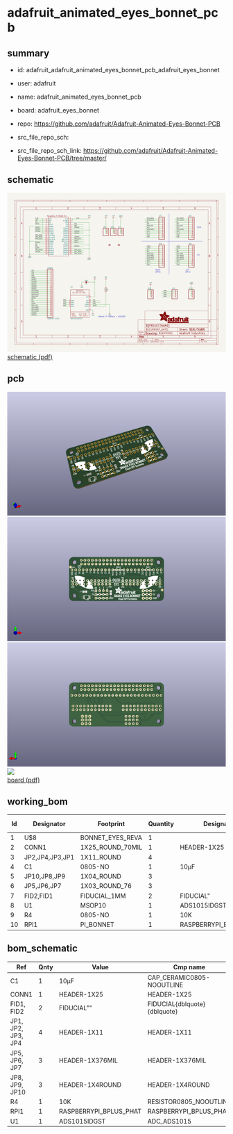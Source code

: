 # adafruit_animated_eyes_bonnet_pcb
 
## summary 
* id: adafruit_adafruit_animated_eyes_bonnet_pcb_adafruit_eyes_bonnet
* user: adafruit
* name: adafruit_animated_eyes_bonnet_pcb
* board: adafruit_eyes_bonnet
* repo: https://github.com/adafruit/Adafruit-Animated-Eyes-Bonnet-PCB



* src_file_repo_sch: 
* src_file_repo_sch_link: https://github.com/adafruit/Adafruit-Animated-Eyes-Bonnet-PCB/tree/master/

## schematic  
![](working_schematic_600.png)  
[schematic (pdf)](working_schematic.pdf)  

## pcb  
![](working_3d_600.png) 
![](working_3d_front_600.png)  
![](working_3d_back_600.png)  
![](working_600.png)  
[board (pdf)](working.pdf)  

## working_bom
| Id | Designator | Footprint | Quantity | Designation | Supplier and ref |  | None | 
| --- | --- | --- | --- | --- | --- | --- | --- | 
| 1 | U$8 | BONNET_EYES_REVA | 1 |  |  |  | [''] | 
| 2 | CONN1 | 1X25_ROUND_70MIL | 1 | HEADER-1X25 |  |  | [''] | 
| 3 | JP2,JP4,JP3,JP1 | 1X11_ROUND | 4 |  |  |  | [''] | 
| 4 | C1 | 0805-NO | 1 | 10µF |  |  | [''] | 
| 5 | JP10,JP8,JP9 | 1X04_ROUND | 3 |  |  |  | [''] | 
| 6 | JP5,JP6,JP7 | 1X03_ROUND_76 | 3 |  |  |  | [''] | 
| 7 | FID2,FID1 | FIDUCIAL_1MM | 2 | FIDUCIAL" |  |  | [''] | 
| 8 | U1 | MSOP10 | 1 | ADS1015IDGST |  |  | [''] | 
| 9 | R4 | 0805-NO | 1 | 10K |  |  | [''] | 
| 10 | RPI1 | PI_BONNET | 1 | RASPBERRYPI_BPLUS_PHAT |  |  | [''] | 


## bom_schematic
| Ref | Qnty | Value | Cmp name | Footprint | Description | Vendor | DNP | 
| --- | --- | --- | --- | --- | --- | --- | --- | 
| C1 | 1 | 10µF | CAP_CERAMIC0805-NOOUTLINE | working:0805-NO |  |  |  | 
| CONN1 | 1 | HEADER-1X25 | HEADER-1X25 | working:1X25_ROUND_70MIL |  |  |  | 
| FID1, FID2 | 2 | FIDUCIAL"" | FIDUCIAL{dblquote}{dblquote} | working:FIDUCIAL_1MM |  |  |  | 
| JP1, JP2, JP3, JP4 | 4 | HEADER-1X11 | HEADER-1X11 | working:1X11_ROUND |  |  |  | 
| JP5, JP6, JP7 | 3 | HEADER-1X376MIL | HEADER-1X376MIL | working:1X03_ROUND_76 |  |  |  | 
| JP8, JP9, JP10 | 3 | HEADER-1X4ROUND | HEADER-1X4ROUND | working:1X04_ROUND |  |  |  | 
| R4 | 1 | 10K | RESISTOR0805_NOOUTLINE | working:0805-NO |  |  |  | 
| RPI1 | 1 | RASPBERRYPI_BPLUS_PHAT | RASPBERRYPI_BPLUS_PHAT | working:PI_BONNET |  |  |  | 
| U1 | 1 | ADS1015IDGST | ADC_ADS1015 | working:MSOP10 |  |  |  | 

